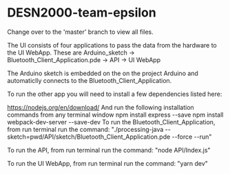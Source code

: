 # DESN2000-team-epsilon

Change over to the 'master' branch to view all files.

The UI consists of four applications to pass the data from the hardware to the UI WebApp. These are Arduino_sketch -> Bluetooth_Client_Application.pde -> API -> UI WebApp

The Arduino sketch is embedded on the on the project Arduino and automaticlly connects to the Bluetooth_Client_Application.

To run the other app you will need to install a few dependencies listed here:

https://nodejs.org/en/download/ And run the following installation commands from any terminal window
npm install express --save
npm install webpack-dev-server --save-dev
To run the Bluetooth_Client_Application, from run terminal run the command: "./processing-java --sketch=pwd/API/sketch/Bluetooth_Client_Application.pde --force --run"

To run the API, from run terminal run the command: "node API/Index.js"

To run the UI WebApp, from run terminal run the command: "yarn dev"
